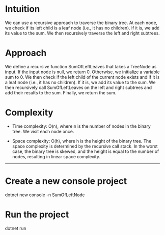 # Intuition
We can use a recursive approach to traverse the binary tree. At each node, we check if its left child is a leaf node (i.e., it has no children). If it is, we add its value to the sum. We then recursively traverse the left and right subtrees.

# Approach
We define a recursive function SumOfLeftLeaves that takes a TreeNode as input. If the input node is null, we return 0. Otherwise, we initialize a variable sum to 0. We then check if the left child of the current node exists and if it is a leaf node (i.e., it has no children). If it is, we add its value to the sum. We then recursively call SumOfLeftLeaves on the left and right subtrees and add their results to the sum. Finally, we return the sum.

# Complexity
- Time complexity: O(n), where n is the number of nodes in the binary tree. We visit each node once.

- Space complexity: O(h), where h is the height of the binary tree. The space complexity is determined by the recursive call stack. In the worst case, the binary tree is skewed, and the height is equal to the number of nodes, resulting in linear space complexity.
__________________________________________________________________________________________
# Create a new console project
dotnet new console -n SumOfLeftNode

# Run the project
dotnet run
